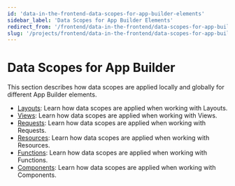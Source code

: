 ```yaml
---
id: 'data-in-the-frontend-data-scopes-for-app-builder-elements'
sidebar_label: 'Data Scopes for App Builder Elements'
redirect_from: '/frontend/data-in-the-frontend/data-scopes-for-app-builder-elements'
slug: '/projects/frontend/data-in-the-frontend/data-scopes-for-app-builder-elements'
---
```


# Data Scopes for App Builder 

This section describes how data scopes are applied locally and globally for different App Builder elements.

- [Layouts](data-in-the-frontend-data-scopes-for-app-builder-elements-layouts.md): Learn how data scopes are applied when working with Layouts.
- [Views](data-in-the-frontend-data-scopes-for-app-builder-elements-views.md): Learn how data scopes are applied when working with Views.
- [Requests](data-in-the-frontend-data-scopes-for-app-builder-elements-requests.md): Learn how data scopes are applied when working with Requests.
- [Resources](data-in-the-frontend-data-scopes-for-app-builder-elements-resource.md): Learn how data scopes are applied when working with Resources.
- [Functions](data-in-the-frontend-data-scopes-for-app-builder-elements-functions.md): Learn how data scopes are applied when working with Functions.
- [Components](data-in-the-frontend-data-scopes-for-app-builder-elements-components.md): Learn how data scopes are applied when working with Components.
